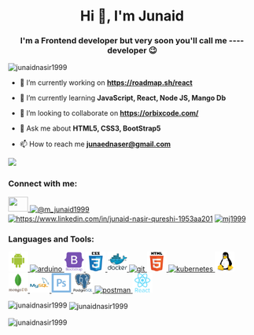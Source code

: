 <h1 align="center">Hi 👋, I'm Junaid</h1>
<h3 align="center">I'm a Frontend developer but very soon you'll call me ---- developer 😉</h3>

<p align="left"> <img src="https://komarev.com/ghpvc/?username=junaidnasir1999&label=Profile%20views&color=0e75b6&style=flat" alt="junaidnasir1999" /> </p>

- 🔭 I’m currently working on **https://roadmap.sh/react**

- 🌱 I’m currently learning **JavaScript, React, Node JS, Mango Db**

- 👯 I’m looking to collaborate on **https://orbixcode.com/**

- 💬 Ask me about **HTML5, CSS3, BootStrap5**

- 📫 How to reach me **junaednaser@gmail.com**

<a href="https://twitter.com/m_junaid1999" target="_blank" rel="noreferrer"><img
src="https://img.shields.io/twitter/follow/JunaidNasir?logo=twitter&style=for-the-badge&color=84cc16&labelColor=1c1917"
/></a>



<h3 align="left">Connect with me:</h3>
<p align="left">
</a> <a href="https://github.com/junaidnasir1999" target="_blank" rel="noreferrer"><img src="https://raw.githubusercontent.com/danielcranney/readme-generator/main/public/icons/socials/github.svg" width="40" height="30" />
<a href="https://twitter.com/@m_junaid1999" target="blank"><img align="center" src="https://raw.githubusercontent.com/rahuldkjain/github-profile-readme-generator/master/src/images/icons/Social/twitter.svg" alt="@m_junaid1999" height="30" width="40" /></a>
<a href="https://linkedin.com/in/https://www.linkedin.com/in/junaid-nasir-qureshi-1953aa201" target="blank"><img align="center" src="https://raw.githubusercontent.com/rahuldkjain/github-profile-readme-generator/master/src/images/icons/Social/linked-in-alt.svg" alt="https://www.linkedin.com/in/junaid-nasir-qureshi-1953aa201" height="30" width="40" /></a>
<a href="https://discord.gg/mj1999" target="blank"><img align="center" src="https://raw.githubusercontent.com/rahuldkjain/github-profile-readme-generator/master/src/images/icons/Social/discord.svg" alt="mj1999" height="30" width="40" /></a>
</p>

<h3 align="left">Languages and Tools:</h3>
<p align="left"> <a href="https://developer.android.com" target="_blank" rel="noreferrer"> <img src="https://raw.githubusercontent.com/devicons/devicon/master/icons/android/android-original-wordmark.svg" alt="android" width="40" height="40"/> </a> <a href="https://www.arduino.cc/" target="_blank" rel="noreferrer"> <img src="https://cdn.worldvectorlogo.com/logos/arduino-1.svg" alt="arduino" width="40" height="40"/> </a> <a href="https://getbootstrap.com" target="_blank" rel="noreferrer"> <img src="https://raw.githubusercontent.com/devicons/devicon/master/icons/bootstrap/bootstrap-plain-wordmark.svg" alt="bootstrap" width="40" height="40"/> </a> <a href="https://www.w3schools.com/css/" target="_blank" rel="noreferrer"> <img src="https://raw.githubusercontent.com/devicons/devicon/master/icons/css3/css3-original-wordmark.svg" alt="css3" width="40" height="40"/> </a> <a href="https://www.docker.com/" target="_blank" rel="noreferrer"> <img src="https://raw.githubusercontent.com/devicons/devicon/master/icons/docker/docker-original-wordmark.svg" alt="docker" width="40" height="40"/> </a> <a href="https://git-scm.com/" target="_blank" rel="noreferrer"> <img src="https://www.vectorlogo.zone/logos/git-scm/git-scm-icon.svg" alt="git" width="40" height="40"/> </a> <a href="https://www.w3.org/html/" target="_blank" rel="noreferrer"> <img src="https://raw.githubusercontent.com/devicons/devicon/master/icons/html5/html5-original-wordmark.svg" alt="html5" width="40" height="40"/> </a> <a href="https://kubernetes.io" target="_blank" rel="noreferrer"> <img src="https://www.vectorlogo.zone/logos/kubernetes/kubernetes-icon.svg" alt="kubernetes" width="40" height="40"/> </a> <a href="https://www.linux.org/" target="_blank" rel="noreferrer"> <img src="https://raw.githubusercontent.com/devicons/devicon/master/icons/linux/linux-original.svg" alt="linux" width="40" height="40"/> </a> <a href="https://www.mongodb.com/" target="_blank" rel="noreferrer"> <img src="https://raw.githubusercontent.com/devicons/devicon/master/icons/mongodb/mongodb-original-wordmark.svg" alt="mongodb" width="40" height="40"/> </a> <a href="https://www.mysql.com/" target="_blank" rel="noreferrer"> <img src="https://raw.githubusercontent.com/devicons/devicon/master/icons/mysql/mysql-original-wordmark.svg" alt="mysql" width="40" height="40"/> </a> <a href="https://www.photoshop.com/en" target="_blank" rel="noreferrer"> <img src="https://raw.githubusercontent.com/devicons/devicon/master/icons/photoshop/photoshop-line.svg" alt="photoshop" width="40" height="40"/> </a> <a href="https://www.postgresql.org" target="_blank" rel="noreferrer"> <img src="https://raw.githubusercontent.com/devicons/devicon/master/icons/postgresql/postgresql-original-wordmark.svg" alt="postgresql" width="40" height="40"/> </a> <a href="https://postman.com" target="_blank" rel="noreferrer"> <img src="https://www.vectorlogo.zone/logos/getpostman/getpostman-icon.svg" alt="postman" width="40" height="40"/> </a> <a href="https://reactjs.org/" target="_blank" rel="noreferrer"> <img src="https://raw.githubusercontent.com/devicons/devicon/master/icons/react/react-original-wordmark.svg" alt="react" width="40" height="40"/> </a> </p>

<p><img align="left" src="https://github-readme-stats.vercel.app/api/top-langs?username=junaidnasir1999&show_icons=true&locale=en&layout=compact" alt="junaidnasir1999" /></p>

<p>&nbsp;<img align="center" src="https://github-readme-stats.vercel.app/api?username=junaidnasir1999&show_icons=true&locale=en" alt="junaidnasir1999" /></p>

<p><img align="center" src="https://github-readme-streak-stats.herokuapp.com/?user=junaidnasir1999&" alt="junaidnasir1999" /></p>
